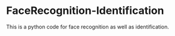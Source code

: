# FaceRecognition-Identification
This is a python code for face recognition as well as identification.
